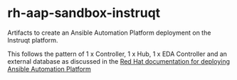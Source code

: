 # rh-aap-sandbox-instruqt

Artifacts to create an Ansible Automation Platform deployment on the Instruqt platform.

This follows the pattern of 1 x Controller, 1 x Hub, 1 x EDA Controller and an external database as discussed in the [Red Hat documentation for deploying Ansible Automation Platform](https://docs.redhat.com/en/documentation/red_hat_ansible_automation_platform/2.4/html/red_hat_ansible_automation_platform_installation_guide/assembly-platform-install-scenario#ref-single-controller-hub-eda-with-managed-db)